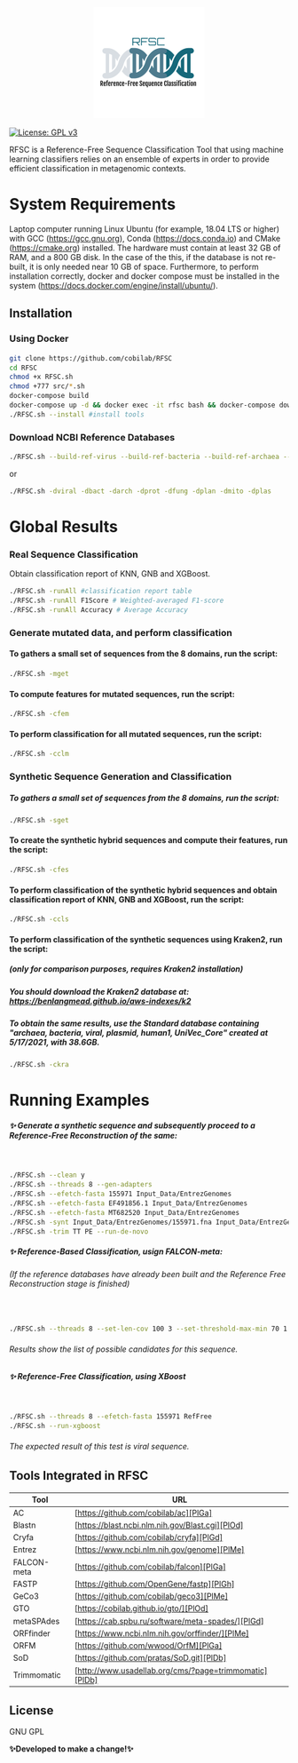<p align="center"> <img src="Logo.png"> </p>


[![License: GPL v3](https://img.shields.io/badge/License-GPL%20v3-blue.svg)](LICENSE)


RFSC is a Reference-Free Sequence Classification Tool that using machine learning classifiers relies on an ensemble of experts in order to provide efficient classification in metagenomic contexts.

# System Requirements

Laptop computer running Linux Ubuntu (for example, 18.04 LTS or higher) with GCC (https://gcc.gnu.org), Conda (https://docs.conda.io) and CMake (https://cmake.org) installed. The hardware must contain at least 32 GB of RAM, and a 800 GB disk. In the case of the this, if the database is not re-built, it is only needed near 10 GB of space.
Furthermore, to perform installation correctly, docker and docker compose must be installed in the system (https://docs.docker.com/engine/install/ubuntu/).

## <b>Installation</b>

### <b>Using Docker</b>

```sh
git clone https://github.com/cobilab/RFSC
cd RFSC
chmod +x RFSC.sh 
chmod +777 src/*.sh
docker-compose build
docker-compose up -d && docker exec -it rfsc bash && docker-compose down
./RFSC.sh --install #install tools
```

### <b>Download NCBI Reference Databases</b>

```sh
./RFSC.sh --build-ref-virus --build-ref-bacteria --build-ref-archaea --build-ref-protozoa \ --build-ref-fungi --build-ref-plant --build-ref-mitochondrial --build-ref-plastid
```

or 

```sh
./RFSC.sh -dviral -dbact -darch -dprot -dfung -dplan -dmito -dplas
```

# Global Results

### <b>Real Sequence Classification </b>
Obtain classification report of KNN, GNB and XGBoost. 

```sh
./RFSC.sh -runAll #classification report table
./RFSC.sh -runAll F1Score # Weighted-averaged F1-score
./RFSC.sh -runAll Accuracy # Average Accuracy
```

### <b>Generate mutated data, and perform classification</b>

#### To gathers a small set of sequences from the 8 domains, run the script:
```sh
./RFSC.sh -mget  
```

#### To compute features for mutated sequences, run the script:
```sh
./RFSC.sh -cfem
```

#### To perform classification for all mutated sequences, run the script:
```sh
./RFSC.sh -cclm 
```

### <b>Synthetic Sequence Generation and Classification</b>

##### To gathers a small set of sequences from the 8 domains, run the script:
```sh
./RFSC.sh -sget
```

#### To create the synthetic hybrid sequences and compute their features, run the script:

```sh
./RFSC.sh -cfes
```

#### To perform classification of the synthetic hybrid sequences and obtain classification report of KNN, GNB and XGBoost, run the script:

```sh
./RFSC.sh -ccls
```

#### To perform classification of the synthetic sequences using Kraken2, run the script:
#####  (only for comparison purposes, requires Kraken2 installation)
##### You should download the Kraken2 database at: https://benlangmead.github.io/aws-indexes/k2 
##### To obtain the same results, use the Standard database containing "archaea, bacteria, viral, plasmid, human1, UniVec_Core" created at 5/17/2021, with 38.6GB.
```sh
./RFSC.sh -ckra
```

# Running Examples

##### ✨ Generate a synthetic sequence and subsequently proceed to a Reference-Free Reconstruction of the same:
&nbsp;
```sh
./RFSC.sh --clean y
./RFSC.sh --threads 8 --gen-adapters
./RFSC.sh --efetch-fasta 155971 Input_Data/EntrezGenomes 
./RFSC.sh --efetch-fasta EF491856.1 Input_Data/EntrezGenomes 
./RFSC.sh --efetch-fasta MT682520 Input_Data/EntrezGenomes
./RFSC.sh -synt Input_Data/EntrezGenomes/155971.fna Input_Data/EntrezGenomes/EF491856.1.fna Input_Data/EntrezGenomes/MT682520.fna
./RFSC.sh -trim TT PE --run-de-novo
```

##### ✨ Reference-Based Classification, usign FALCON-meta:
###### (If the reference databases have already been built and the Reference Free Reconstruction stage is finished)
&nbsp;
```sh
./RFSC.sh --threads 8 --set-len-cov 100 3 --set-threshold-max-min 70 1 --run-falcon SO Viral
```
###### Results show the list of possible candidates for this sequence.


##### ✨ Reference-Free Classification, using XBoost 
&nbsp;
```sh
./RFSC.sh --threads 8 --efetch-fasta 155971 RefFree
./RFSC.sh --run-xgboost
```
###### The expected result of this test is viral sequence.

## Tools Integrated in RFSC

| Tool | URL |
| ------ | ------ |
| AC | [https://github.com/cobilab/ac][PlGa] |
| Blastn | [https://blast.ncbi.nlm.nih.gov/Blast.cgi][PlOd] |
| Cryfa | [https://github.com/cobilab/cryfa][PlGd] |
| Entrez | [https://www.ncbi.nlm.nih.gov/genome][PlMe] |
| FALCON-meta | [https://github.com/cobilab/falcon][PlGa] |
| FASTP | [https://github.com/OpenGene/fastp][PlGh] |
| GeCo3 | [https://github.com/cobilab/geco3][PlMe] |
| GTO | [https://cobilab.github.io/gto/][PlOd] |
| metaSPAdes | [https://cab.spbu.ru/software/meta-spades/][PlGd] |
| ORFfinder | [https://www.ncbi.nlm.nih.gov/orffinder/][PlMe] |
| ORFM | [https://github.com/wwood/OrfM][PlGa] |
| SoD | [https://github.com/pratas/SoD.git][PlDb] |
| Trimmomatic | [http://www.usadellab.org/cms/?page=trimmomatic][PlDb] |
## License

GNU GPL

**✨Developed to make a change!✨**

[//]: # (These are reference links used in the body of this note and get stripped out when the markdown processor does its job. There is no need to format nicely because it shouldn't be seen. Thanks SO - http://stackoverflow.com/questions/4823468/store-comments-in-markdown-syntax)

   [dill]: <https://github.com/joemccann/dillinger>
   [git-repo-url]: <https://github.com/joemccann/dillinger.git>
   [john gruber]: <http://daringfireball.net>
   [df1]: <http://daringfireball.net/projects/markdown/>
   [markdown-it]: <https://github.com/markdown-it/markdown-it>
   [Ace Editor]: <http://ace.ajax.org>
   [node.js]: <http://nodejs.org>
   [Twitter Bootstrap]: <http://twitter.github.com/bootstrap/>
   [jQuery]: <http://jquery.com>
   [@tjholowaychuk]: <http://twitter.com/tjholowaychuk>
   [express]: <http://expressjs.com>
   [AngularJS]: <http://angularjs.org>
   [Gulp]: <http://gulpjs.com>

   [PlDb]: <https://github.com/joemccann/dillinger/tree/master/plugins/dropbox/README.md>
   [PlGh]: <https://github.com/joemccann/dillinger/tree/master/plugins/github/README.md>
   [PlGd]: <https://github.com/joemccann/dillinger/tree/master/plugins/googledrive/README.md>
   [PlOd]: <https://github.com/joemccann/dillinger/tree/master/plugins/onedrive/README.md>
   [PlMe]: <https://github.com/joemccann/dillinger/tree/master/plugins/medium/README.md>
   [PlGa]: <https://github.com/RahulHP/dillinger/blob/master/plugins/googleanalytics/README.md>
